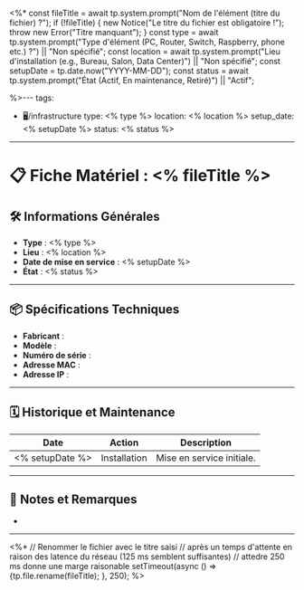 <%\*
const fileTitle = await tp.system.prompt("Nom de l'élément (titre du fichier) ?");
if (!fileTitle) {
new Notice("Le titre du fichier est obligatoire !");
throw new Error("Titre manquant");
}
const type = await tp.system.prompt("Type d'élément (PC, Router, Switch, Raspberry, phone etc.) ?") || "Non spécifié";
const location = await tp.system.prompt("Lieu d'installation (e.g., Bureau, Salon, Data Center)") || "Non spécifié";
const setupDate = tp.date.now("YYYY-MM-DD");
const status = await tp.system.prompt("État (Actif, En maintenance, Retiré)") || "Actif";

%>---
tags:

-   🖥️/infrastructure
    type: <% type %>
    location: <% location %>
    setup_date: <% setupDate %>
    status: <% status %>

---

# 📋 Fiche Matériel : <% fileTitle %>

## 🛠️ Informations Générales

-   **Type** : <% type %>
-   **Lieu** : <% location %>
-   **Date de mise en service** : <% setupDate %>
-   **État** : <% status %>

---

## 📦 Spécifications Techniques

-   **Fabricant** :
-   **Modèle** :
-   **Numéro de série** :
-   **Adresse MAC** :
-   **Adresse IP** :

---

## 🗓️ Historique et Maintenance

| Date            | Action       | Description               |
| --------------- | ------------ | ------------------------- |
| <% setupDate %> | Installation | Mise en service initiale. |

---

## 📑 Notes et Remarques

-

---

<%\*
// Renommer le fichier avec le titre saisi
// après un temps d'attente en raison des latence du réseau (125 ms semblent suffisantes)
// attedre 250 ms donne une marge raisonable
setTimeout(async () => {tp.file.rename(fileTitle); }, 250);
%>
